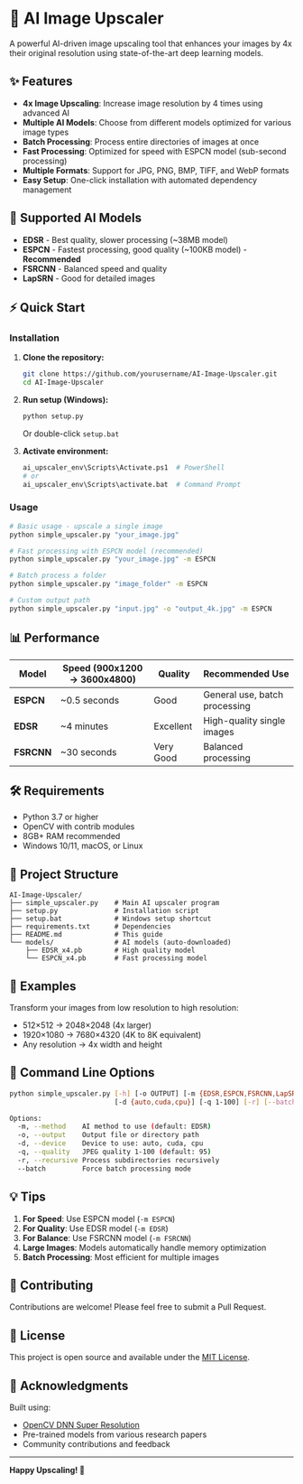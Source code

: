 # 🚀 AI Image Upscaler

A powerful AI-driven image upscaling tool that enhances your images by 4x their original resolution using state-of-the-art deep learning models.

## ✨ Features

- **4x Image Upscaling**: Increase image resolution by 4 times using advanced AI
- **Multiple AI Models**: Choose from different models optimized for various image types
- **Batch Processing**: Process entire directories of images at once
- **Fast Processing**: Optimized for speed with ESPCN model (sub-second processing)
- **Multiple Formats**: Support for JPG, PNG, BMP, TIFF, and WebP formats
- **Easy Setup**: One-click installation with automated dependency management

## 🎯 Supported AI Models

- **EDSR** - Best quality, slower processing (~38MB model)
- **ESPCN** - Fastest processing, good quality (~100KB model) - **Recommended**
- **FSRCNN** - Balanced speed and quality
- **LapSRN** - Good for detailed images

## ⚡ Quick Start

### Installation

1. **Clone the repository:**
   ```bash
   git clone https://github.com/yourusername/AI-Image-Upscaler.git
   cd AI-Image-Upscaler
   ```

2. **Run setup (Windows):**
   ```bash
   python setup.py
   ```
   Or double-click `setup.bat`

3. **Activate environment:**
   ```bash
   ai_upscaler_env\Scripts\Activate.ps1  # PowerShell
   # or
   ai_upscaler_env\Scripts\activate.bat  # Command Prompt
   ```

### Usage

```bash
# Basic usage - upscale a single image
python simple_upscaler.py "your_image.jpg"

# Fast processing with ESPCN model (recommended)
python simple_upscaler.py "your_image.jpg" -m ESPCN

# Batch process a folder
python simple_upscaler.py "image_folder" -m ESPCN

# Custom output path
python simple_upscaler.py "input.jpg" -o "output_4k.jpg" -m ESPCN
```

## 📊 Performance

| Model | Speed (900x1200 → 3600x4800) | Quality | Recommended Use |
|-------|------------------------------|---------|-----------------|
| **ESPCN** | ~0.5 seconds | Good | General use, batch processing |
| **EDSR** | ~4 minutes | Excellent | High-quality single images |
| **FSRCNN** | ~30 seconds | Very Good | Balanced processing |

## 🛠️ Requirements

- Python 3.7 or higher
- OpenCV with contrib modules
- 8GB+ RAM recommended
- Windows 10/11, macOS, or Linux

## 📁 Project Structure

```
AI-Image-Upscaler/
├── simple_upscaler.py    # Main AI upscaler program
├── setup.py              # Installation script
├── setup.bat             # Windows setup shortcut
├── requirements.txt      # Dependencies
├── README.md             # This guide
└── models/               # AI models (auto-downloaded)
    ├── EDSR_x4.pb        # High quality model
    └── ESPCN_x4.pb       # Fast processing model
```

## 🎨 Examples

Transform your images from low resolution to high resolution:
- 512×512 → 2048×2048 (4x larger)
- 1920×1080 → 7680×4320 (4K to 8K equivalent)
- Any resolution → 4x width and height

## 🔧 Command Line Options

```bash
python simple_upscaler.py [-h] [-o OUTPUT] [-m {EDSR,ESPCN,FSRCNN,LapSRN}] 
                          [-d {auto,cuda,cpu}] [-q 1-100] [-r] [--batch] input

Options:
  -m, --method    AI method to use (default: EDSR)
  -o, --output    Output file or directory path
  -d, --device    Device to use: auto, cuda, cpu
  -q, --quality   JPEG quality 1-100 (default: 95)
  -r, --recursive Process subdirectories recursively
  --batch         Force batch processing mode
```

## 💡 Tips

1. **For Speed**: Use ESPCN model (`-m ESPCN`)
2. **For Quality**: Use EDSR model (`-m EDSR`) 
3. **For Balance**: Use FSRCNN model (`-m FSRCNN`)
4. **Large Images**: Models automatically handle memory optimization
5. **Batch Processing**: Most efficient for multiple images

## 🤝 Contributing

Contributions are welcome! Please feel free to submit a Pull Request.

## 📄 License

This project is open source and available under the [MIT License](LICENSE).

## 🙏 Acknowledgments

Built using:
- [OpenCV DNN Super Resolution](https://docs.opencv.org/4.x/d4/d69/tutorial_dnn_superres_tutorial.html)
- Pre-trained models from various research papers
- Community contributions and feedback

---

**Happy Upscaling! 🎉**